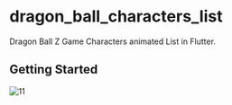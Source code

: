 # dragon_ball_characters_list

Dragon Ball Z Game Characters animated List in Flutter.

## Getting Started
![11](https://github.com/user-attachments/assets/ec703962-b785-4266-b3e5-52b53c2536cd)
